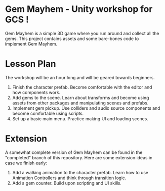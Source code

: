 # Gem Mayhem - Unity workshop for GCS !

Gem Mayhem is a simple 3D game where you run around and collect all the gems. This project contains assets and some bare-bones code to implement Gem Mayhem.

# Lesson Plan

The workshop will be an hour long and will be geared towards beginners.
 
 1) Finish the character prefab. Become comfortable with the editor and how components work.
 2) Add gems to the scene. Learn about transforms and become using assets from other packages and manipulating scenes and prefabs.
 3) Implement gem pickup. Use colliders and audio source components and become comfortable using scripts.
 4) Set up a basic main menu. Practice making UI and loading scenes.
 
 # Extension 
 A somewhat complete version of Gem Mayhem can be found in the "completed" branch of this repository. Here are some extension ideas in case we finish early: 
 
 1) Add a walking animation to the character prefab. Learn how to use Animation Controllers and think through transition logic.
 2) Add a gem counter. Build upon scripting and UI skills.
